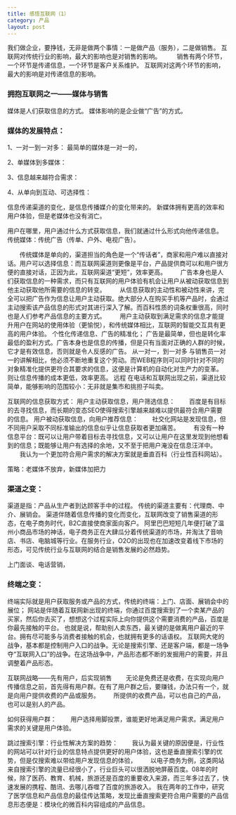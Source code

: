 ```yaml
---
title: 感悟互联网（1）
category: 产品
layout: post
---
```


我们做企业，要挣钱，无非是做两个事情：一是做产品（服务），二是做销售。 互联网对传统行业的影响，最大的影响也是对销售的影响。 　　 销售有两个环节，一个环节是传递信息，一个环节是客户关系维护。 互联网对这两个环节的影响，最大的影响是对传递信息的影响。

### 拥抱互联网之一——媒体与销售

媒体是人们获取信息的方式。 媒体影响的是企业做“广告”的方式。

### 媒体的发展特点：

1、一对一到一对多： 最简单的媒体是一对一的，

2、单媒体到多媒体：

3、信息越来越符合需求：

4、从单向到互动、可选择性：

信息传递渠道的变化，是信息传播媒介的变化带来的。 新媒体拥有更高的效率和用户体验，但是老媒体也没有消亡。

用户在哪里，用户通过什么方式获取信息，我们就通过什么形式向他传递信息。 传统媒体：传统广告（传单、户外、电视广告）。

　　传统媒体是单向的，渠道担当的角色是一个“传话者”，商家和用户难以直接对话。用户可以选择信息：而互联网渠道则更像是平台，产品提供商可以和用户很方便的直接对话，正因为此，互联网渠道“更短”，效率更高。 　　广告本身也是人们获取信息的一种需求，而只有互联网的用户体验有机会让用户从被动获取信息到他主动获取他所需要的信息的转变。 　　从信息获取的主动性和被动性来讲，完全可以把广告作为信息让用户主动获取。绝大部分人在购买手机等产品时，会通过主动搜索该产品信息的形式对其进行深入了解。而百科性质的词条权重很高，同时也是人们参考产品信息的主要方式。 　　用户主动获取到满足需求的信息才能提升用户在网站的使用体验（更愉悦），和传统媒体相比，互联网的智能交互具有更高的用户体验。 个性化传递信息、广告的精准化； 广告是最简单，但也是转化率最低的盈利方式。广告本身也是信息的传播，但是只有当面对正确的人群的时候，它才是有效信息，否则就是令人反感的广告。 从一对一，到一对多 与销售员一对一的讲解相比，他必须不断地重复这个劳动。而WEB程序则可以同时针对不同的对象精准化提供更符合其要求的信息，这便是计算机的自动化对生产力的变革。 则让信息传播的成本更低，效率更高。 远程 在电话和互联网出现之前，渠道比较简单，能够影响的范围较小：无非就是集市和挑担子叫卖。

互联网的信息获取方式： 用户主动获取信息，用户筛选信息： 　　百度是有目标的去寻找信息，而长期的变态SEO使得搜索引擎越来越难以提供最符合用户需要的信息。 用户被动获取信息，向用户推荐信息： 　　社交化网站是发现信息，但不同用户采取不同标准输出的信息似乎让信息获取者更加痛苦。 　　有没有一种信息平台：既可以让用户带着目标去寻找信息，又可以让用户在这里发现到他想看到的信息；既能够让用户有选择的余地，又不至于把用户淹没在信息汪洋中。 　　我认为一个更加符合用户需求的解决方案就是垂直百科（行业性百科网站）。

策略：老媒体不放弃，新媒体加把力

### 渠道之变：

渠道是指：产品从生产者到达顾客手中的过程。 传统的渠道主要有：代理商、中介、展销会。 渠道伴随着信息传播的变化而变化，互联网改变了销售渠道的形态，在电子商务时代，B2C直接使商家面向客户。 阿里巴巴短短几年便打破了温州小商品市场的神话，电子商务正在大肆瓜分着传统渠道的市场，并淘汰了音响店、书店、电脑城等行业。在服务行业，O2O的出现也在加速改变着线下市场的形态，可见传统行业与互联网的结合是销售发展的必然趋势。

上门面谈、电话营销，

### 终端之变：

终端实际就是用户获取服务或产品的方式，传统的终端：上门、店面、展销会中的展位； 网站是伴随着互联网新出现的终端，你通过百度搜索到了一个卖某产品的买家，然后你去买了，想想这个过程实际上向你提供这个需要消费的产品，百度是你最先接触的平台。 也就是说，帮助别人卖东西，最关键的是做离用户最近的平台。拥有尽可能多与消费者接触的机会，也就拥有更多的话语权。 互联网大佬的战争，基本都是控制用户入口的战争。无论是搜索引擎、还是客户端，都是一场争夺“互联网入口”的战争。在这场战争中，产品形态都不断的发掘用户的需要，并且调整着产品形态。

互联网战略——先有用户，后实现销售 　　无论是免费还是收费，在实现向用户传播信息之前，首先得有用户群。在有了用户群之后，要赚钱，办法只有一个，就是向用户提供收费的产品或服务。 　　所提供的收费产品，可以也自己的产品，也可以是别人的产品。

如何获得用户群： 　　用户选择用脚投票，谁能更好地满足用户需求。满足用户需求的关键是用户体验。

跳过搜索引擎：行业性解决方案的趋势： 　　我认为最关键的原因便是，行业性的网站可以针对行业的信息特点提供更好的用户体验，这也是垂直搜索引擎的优势，但是仅搜索难以带给用户发现信息的体验， 　　以电子商务为例，这类网站来自搜索引擎的流量已经很小了，行业巨头可以很洒脱地屏蔽百度。08年的时候，除了医药、教育、机械，旅游还是百度的重要收入来源，而三年多过去了，快速发展的携程、酷讯、去哪儿吞噬了百度的旅游收入。 我在两年的工作中，研究了医学信息和产品信息的最佳传达策略，发现比垂直搜索更符合用户需要的产品信息形态便是：模块化的微百科内容组成的产品信息。 　　
